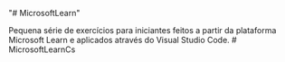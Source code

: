 "# MicrosoftLearn" 

Pequena série de exercícios para iniciantes
feitos a partir da plataforma Microsoft Learn
e aplicados através do Visual Studio Code.
#   M i c r o s o f t L e a r n C s  
 